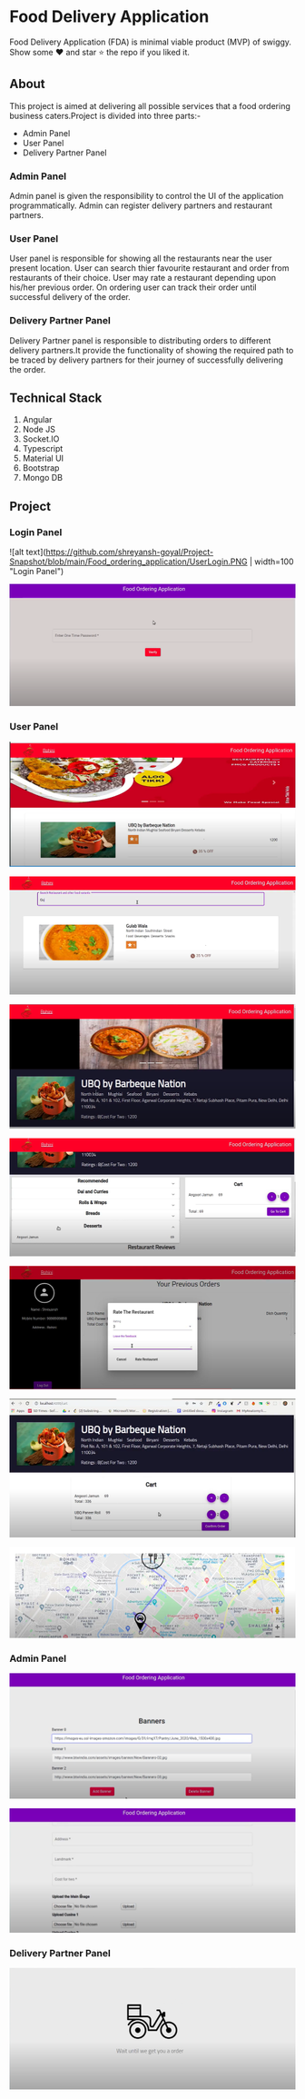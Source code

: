# Food Delivery Application
Food Delivery Application (FDA) is minimal viable product (MVP) of swiggy. Show some ❤️ and star ⭐ the repo if you liked it.

## About
This project is aimed at delivering all possible services that a food ordering business caters.Project is divided into three parts:-
* Admin Panel
* User Panel
* Delivery Partner Panel

### Admin Panel
Admin panel is given the responsibility to control the UI of the application programmatically. Admin can register delivery partners and restaurant partners.

### User Panel
User panel is responsible for showing all the restaurants near the user present location. User can search thier favourite restaurant and order from restaurants of their choice. User may rate a restaurant depending upon his/her previous order. On ordering user can track their order until successful delivery of the order.

### Delivery Partner Panel
Delivery Partner panel is responsible to distributing orders to different delivery partners.It provide the functionality of showing the required path to be traced by delivery partners for their journey of successfully delivering the order.

## Technical Stack
1. Angular
2. Node JS
3. Socket.IO
4. Typescript
5. Material UI
6. Bootstrap
7. Mongo DB

## Project 

### Login Panel
![alt text](https://github.com/shreyansh-goyal/Project-Snapshot/blob/main/Food_ordering_application/UserLogin.PNG | width=100 "Login Panel")

![alt text](https://github.com/shreyansh-goyal/Project-Snapshot/blob/main/Food_ordering_application/UserLogin2.PNG "Login Panel")

### User Panel
![alt text](https://github.com/shreyansh-goyal/Project-Snapshot/blob/main/Food_ordering_application/MainPage.PNG "User Panel")

![alt text](https://github.com/shreyansh-goyal/Project-Snapshot/blob/main/Food_ordering_application/SearchPage.PNG "User Panel")

![alt text](https://github.com/shreyansh-goyal/Project-Snapshot/blob/main/Food_ordering_application/Restaurant_Page.PNG "User Panel")

![alt text](https://github.com/shreyansh-goyal/Project-Snapshot/blob/main/Food_ordering_application/Restaurant_Page2.PNG "User Panel")

![alt text](https://github.com/shreyansh-goyal/Project-Snapshot/blob/main/Food_ordering_application/Rating_Page.PNG "User Panel")

![alt text](https://github.com/shreyansh-goyal/Project-Snapshot/blob/main/Food_ordering_application/Cart_Page.PNG "User Panel")

![alt text](https://github.com/shreyansh-goyal/Project-Snapshot/blob/main/Food_ordering_application/Cart_Page3.PNG "User Panel")

### Admin Panel
![alt text](https://github.com/shreyansh-goyal/Project-Snapshot/blob/main/Food_ordering_application/Admin_Panel.PNG "Admin Panel")

![alt text](https://github.com/shreyansh-goyal/Project-Snapshot/blob/main/Food_ordering_application/Register_Restaurant.PNG "Admin Panel")

### Delivery Partner Panel
![alt text](https://github.com/shreyansh-goyal/Project-Snapshot/blob/main/Food_ordering_application/delivery%20Partner.PNG "Delivery Partner Panel")